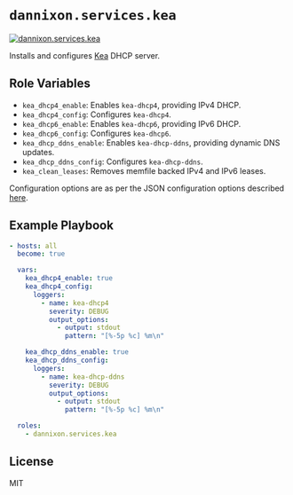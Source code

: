 # `dannixon.services.kea`

[![dannixon.services.kea](https://github.com/DanNixon/ansible-services/actions/workflows/kea.yml/badge.svg?branch=main)](https://github.com/DanNixon/ansible-services/actions/workflows/kea.yml)

Installs and configures [Kea](https://www.isc.org/kea/) DHCP server.

## Role Variables

- `kea_dhcp4_enable`: Enables `kea-dhcp4`, providing IPv4 DHCP.
- `kea_dhcp4_config`: Configures `kea-dhcp4`.
- `kea_dhcp6_enable`: Enables `kea-dhcp6`, providing IPv6 DHCP.
- `kea_dhcp6_config`: Configures `kea-dhcp6`.
- `kea_dhcp_ddns_enable`: Enables `kea-dhcp-ddns`, providing dynamic DNS updates.
- `kea_dhcp_ddns_config`: Configures `kea-dhcp-ddns`.
- `kea_clean_leases`: Removes memfile backed IPv4 and IPv6 leases.

Configuration options are as per the JSON configuration options described [here](https://kea.readthedocs.io/en/latest/arm/config.html).

## Example Playbook

```yaml
- hosts: all
  become: true

  vars:
    kea_dhcp4_enable: true
    kea_dhcp4_config:
      loggers:
        - name: kea-dhcp4
          severity: DEBUG
          output_options:
            - output: stdout
              pattern: "[%-5p %c] %m\n"

    kea_dhcp_ddns_enable: true
    kea_dhcp_ddns_config:
      loggers:
        - name: kea-dhcp-ddns
          severity: DEBUG
          output_options:
            - output: stdout
              pattern: "[%-5p %c] %m\n"

  roles:
    - dannixon.services.kea
```

## License

MIT
